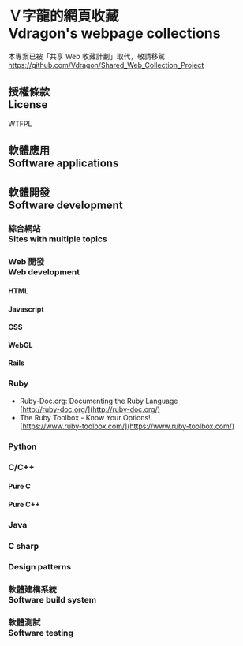 # Ｖ字龍的網頁收藏<br />Vdragon's webpage collections
本專案已被「共享 Web 收藏計劃」取代，敬請移駕  
<https://github.com/Vdragon/Shared_Web_Collection_Project>

## 授權條款<br />License
WTFPL

## 軟體應用<br />Software applications
## 軟體開發<br />Software development
### 綜合網站<br />Sites with multiple topics
### Web 開發<br />Web development
#### HTML
#### Javascript
#### CSS
#### WebGL
#### Rails
### Ruby
* Ruby-Doc.org: Documenting the Ruby Language<br />[http://ruby-doc.org/](http://ruby-doc.org/)
* The Ruby Toolbox - Know Your Options!<br />[https://www.ruby-toolbox.com/](https://www.ruby-toolbox.com/)

### Python
### C/C++
#### Pure C
#### Pure C++
### Java
### C sharp
### Design patterns
### 軟體建構系統<br />Software build system
### 軟體測試<br />Software testing

